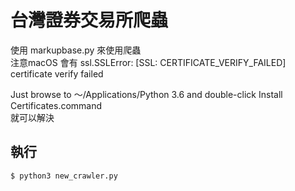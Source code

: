 # 台灣證券交易所爬蟲

使用 markupbase.py 來使用爬蟲  
注意macOS 會有 ssl.SSLError: [SSL: CERTIFICATE_VERIFY_FAILED] certificate verify failed   

Just browse to ～/Applications/Python 3.6 and double-click Install Certificates.command  
就可以解決  

## 執行

```
$ python3 new_crawler.py
```
